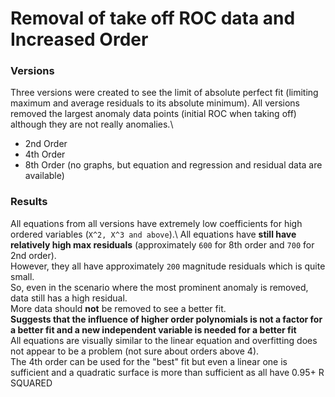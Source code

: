 # Removal of take off ROC data and Increased Order

### Versions
Three versions were created to see the limit of absolute perfect fit (limiting maximum and average residuals to its absolute minimum). All versions removed the largest anomaly data points (initial ROC when taking off) although they are not really anomalies.\
- 2nd Order
- 4th Order
- 8th Order (no graphs, but equation and regression and residual data are available)

### Results
All equations from all versions have extremely low coefficients for high ordered variables (`X^2, X^3 and above`).\ 
All equations have **still have relatively high max residuals** (approximately `600` for 8th order and `700` for 2nd order).\
However, they all have approximately `200` magnitude residuals which is quite small.\
So, even in the scenario where the most prominent anomaly is removed, data still has a high residual.\
More data should **not** be removed to see a better fit.\
**Suggests that the influence of higher order polynomials is not a factor for a better fit and a new independent variable is needed for a better fit**\
All equations are visually similar to the linear equation and overfitting does not appear to be a problem (not sure about orders above 4).\
The 4th order can be used for the "best" fit but even a linear one is sufficient and a quadratic surface is more than sufficient as all have 0.95+ R SQUARED
